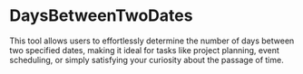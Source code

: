 # DaysBetweenTwoDates
 This tool allows users to effortlessly determine the number of days between two specified dates, making it ideal for tasks like project planning, event scheduling, or simply satisfying your curiosity about the passage of time.
